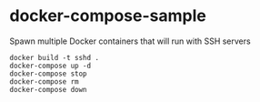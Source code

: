 # docker-compose-sample
Spawn multiple Docker containers that will run with SSH servers

```
docker build -t sshd .
docker-compose up -d
docker-compose stop
docker-compose rm
docker-compose down 
```
